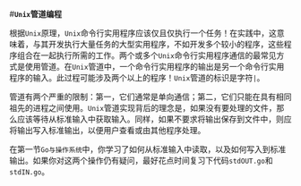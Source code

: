 #**`Unix`管道编程**

根据`Unix`原理，`Unix`命令行实用程序应该仅且仅执行一个任务！在实践中，这意味着，与其开发执行大量任务的大型实用程序，不如开发多个较小的程序，这些程序组合在一起执行所需的工作。两个或多个`Unix`命令行实用程序通信的最常见方式是使用管道。在`Unix`管道中，一个命令行实用程序的输出是另一个命令行实用程序的输入。此过程可能涉及两个以上的程序！`Unix`管道的标识是字符`|`。

管道有两个严重的限制：第一，它们通常是单向通信；第二，它们只能在具有相同祖先的进程之间使用。`Unix`管道实现背后的理念是，如果没有要处理的文件，那么应该等待从标准输入中获取输入。同样，如果不要求将输出保存到文件中，则应将输出写入标准输出，以便用户查看或由其他程序处理。

在第一节`Go与操作系统`中，你学习了如何从标准输入中读取，以及如何写入到标准输出。如果你对这两个操作仍有疑问，最好花点时间复习下代码`stdOUT.go`和`stdIN.go`。



